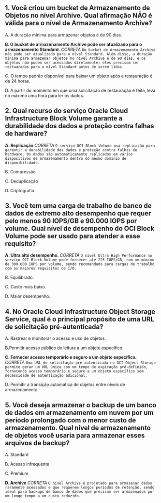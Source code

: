 ## 1. Você criou um bucket de Armazenamento de Objetos no nível Archive. Qual afirmação NÃO é válida para o nível de Armazenamento Archive?

A. A duração mínima para armazenar objetos é de 90 dias.

**B. O bucket de armazenamento Archive pode ser atualizado para o armazenamento Standard.** *CORRETA* 
`Um bucket de Armazenamento Archive não pode ser atualizado para o nível Standard. Além disso, a duração mínima para armazenar objetos no nível Archive é de 90 dias, e os objetos não podem ser acessados diretamente; eles precisam ser restaurados para o nível Standard antes de serem lidos.`

C. O tempo padrão disponível para baixar um objeto após a restauração é de 24 horas.

D. A partir do momento em que uma solicitação de restauração é feita, leva no máximo uma hora para ler os dados.

## 2. Qual recurso do serviço Oracle Cloud Infrastructure Block Volume garante a durabilidade dos dados e proteção contra falhas de hardware?

**A. Replicação** *CORRETA*
`O serviço OCI Block Volume usa replicação para garantir a durabilidade dos dados e proteção contra falhas de hardware. Os dados são automaticamente replicados em vários dispositivos de armazenamento dentro do mesmo domínio de disponibilidade.`

B. Compressão

C. Deduplicação

D. Criptografia

## 3. Você tem uma carga de trabalho de banco de dados de extremo alto desempenho que requer pelo menos 90 IOPS/GB e 90.000 IOPS por volume. Qual nível de desempenho do OCI Block Volume pode ser usado para atender a esse requisito?

**A. Ultra alto desempenho.** *CORRETA*
`O nível Ultra High Performance no serviço OCI Block Volume pode fornecer até 225 IOPS/GB, com um máximo de 300.000 IOPS por volume, sendo recomendado para cargas de trabalho com os maiores requisitos de I/O.`

B. Equilibrado.

C. Custo mais baixo.

D. Maior desempenho.

## 4. No Oracle Cloud Infrastructure Object Storage Service, qual é o principal propósito de uma URL de solicitação pré-autenticada?

A. Rastrear e monitorar o acesso e uso de objetos.

B.Permitir acesso público de leitura a um objeto específico.

**C. Fornecer acesso temporário e seguro a um objeto específico.** *CORRETA*
`Uma URL de solicitação pré-autenticada no OCI Object Storage permite gerar um URL único com um tempo de expiração pré-definido, fornecendo acesso temporário e seguro a um objeto específico sem necessidade de autenticação adicional.`

D. Permitir a transição automática de objetos entre níveis de armazenamento.

## 5. Você deseja armazenar o backup de um banco de dados em armazenamento em nuvem por um período prolongado com o menor custo de armazenamento. Qual nível de armazenamento de objetos você usaria para armazenar esses arquivos de backup?

A. Standard

B. Acesso infrequente

C. Premium

**D. Archive** *CORRETA*
`O nível Archive é projetado para armazenar dados raramente acessados e que requerem longos períodos de retenção, sendo ideal para backups de banco de dados que precisam ser armazenados por um longo tempo a um custo reduzido.`